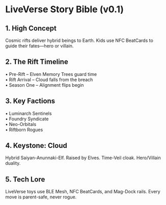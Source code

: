 # LiveVerse Story Bible (v0.1)

## 1. High Concept  
Cosmic rifts deliver hybrid beings to Earth. Kids use NFC BeatCards to guide their fates—hero or villain.

## 2. The Rift Timeline  
• Pre-Rift – Elven Memory Trees guard time  
• Rift Arrival – Cloud falls from the breach  
• Season One – Alignment flips begin

## 3. Key Factions  
• Luminarch Sentinels  
• Foundry Syndicate  
• Neo-Orbitals  
• Riftborn Rogues

## 4. Keystone: Cloud  
Hybrid Saiyan-Anunnaki-Elf. Raised by Elves. Time-Veil cloak. Hero/Villain duality.

## 5. Tech Lore  
LiveVerse toys use BLE Mesh, NFC BeatCards, and Mag-Dock rails. Every move is parent-safe, never rogue.

